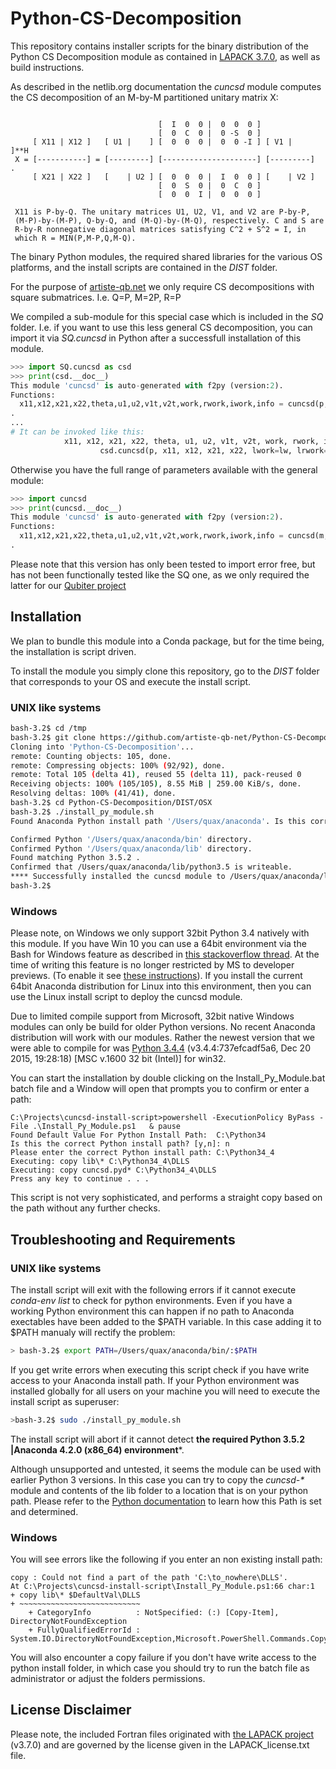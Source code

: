 # Python-CS-Decomposition
This repository contains installer scripts for the binary distribution of the Python CS Decomposition module as contained in [LAPACK 3.7.0](https://goo.gl/z2Nzvi), as well as build instructions.

As described in the netlib.org documentation the _cuncsd_ module computes the CS decomposition of an M-by-M partitioned unitary matrix X:
```

                                 [  I  0  0 |  0  0  0 ]
                                 [  0  C  0 |  0 -S  0 ]
     [ X11 | X12 ]   [ U1 |    ] [  0  0  0 |  0  0 -I ] [ V1 |    ]**H
 X = [-----------] = [---------] [---------------------] [---------]   .
     [ X21 | X22 ]   [    | U2 ] [  0  0  0 |  I  0  0 ] [    | V2 ]
                                 [  0  S  0 |  0  C  0 ]
                                 [  0  0  I |  0  0  0 ]

 X11 is P-by-Q. The unitary matrices U1, U2, V1, and V2 are P-by-P,
 (M-P)-by-(M-P), Q-by-Q, and (M-Q)-by-(M-Q), respectively. C and S are
 R-by-R nonnegative diagonal matrices satisfying C^2 + S^2 = I, in
 which R = MIN(P,M-P,Q,M-Q).
```
The binary Python modules, the required shared libraries for the various OS platforms, and the install scripts are contained in the _DIST_ folder.

For the purpose of [artiste-qb.net](http://artiste-qb.net) we only require CS decompositions with square submatrices. I.e. Q=P, M=2P, R=P

We compiled a sub-module for this special case which is included in the *SQ* folder.  I.e. if you want to use this less general CS decomposition, you can import it via _SQ.cuncsd_ in Python after a successfull installation of this module. 
```python
>>> import SQ.cuncsd as csd
>>> print(csd.__doc__)
This module 'cuncsd' is auto-generated with f2py (version:2).
Functions:
  x11,x12,x21,x22,theta,u1,u2,v1t,v2t,work,rwork,iwork,info = cuncsd(p,x11,x12,x21,x22,lwork,lrwork,jobu1='Y',jobu2='Y',jobv1t='Y',jobv2t='Y',trans='T',signs='O',credit=0)
.
...
# It can be invoked like this:
            x11, x12, x21, x22, theta, u1, u2, v1t, v2t, work, rwork, iwork, info =\
                    csd.cuncsd(p, x11, x12, x21, x22, lwork=lw, lrwork=lrw, trans='F', credit=1)
```
Otherwise you have the full range of parameters available with the general module: 
```python
>>> import cuncsd
>>> print(cuncsd.__doc__)
This module 'cuncsd' is auto-generated with f2py (version:2).
Functions:
  x11,x12,x21,x22,theta,u1,u2,v1t,v2t,work,rwork,iwork,info = cuncsd(m,p,q,x11,ldx11,x12,ldx12,x21,ldx21,x22,ldx22,ldu1,ldu2,ldv1t,ldv2t,lwork,lrwork,jobu1='Y',jobu2='Y',jobv1t='Y',jobv2t='Y',trans='T',signs='O',credit=0)
.
```
Please note that this version has only been tested to import error free, but has not been functionally tested like the SQ one, as we only required the latter for our [Qubiter project](https://github.com/artiste-qb-net/qubiter)

## Installation
We plan to bundle this module into a Conda package, but for the time being, the installation is script driven.

To install the module you simply clone this repository, go to the _DIST_ folder that corresponds to your OS and execute the install script.

### UNIX like systems

```bash
bash-3.2$ cd /tmp
bash-3.2$ git clone https://github.com/artiste-qb-net/Python-CS-Decomposition.git
Cloning into 'Python-CS-Decomposition'...
remote: Counting objects: 105, done.
remote: Compressing objects: 100% (92/92), done.
remote: Total 105 (delta 41), reused 55 (delta 11), pack-reused 0
Receiving objects: 100% (105/105), 8.55 MiB | 259.00 KiB/s, done.
Resolving deltas: 100% (41/41), done.
bash-3.2$ cd Python-CS-Decomposition/DIST/OSX
bash-3.2$ ./install_py_module.sh 
Found Anaconda Python install path '/Users/quax/anaconda'. Is this correct? [Y|n]

Confirmed Python '/Users/quax/anaconda/bin' directory.
Confirmed Python '/Users/quax/anaconda/lib' directory.
Found matching Python 3.5.2 .
Confirmed that /Users/quax/anaconda/lib/python3.5 is writeable.
**** Successfully installed the cuncsd module to /Users/quax/anaconda/lib/python3.5 ****
bash-3.2$ 
```
### Windows

Please note, on Windows we only support 32bit Python 3.4 natively with this module.  If you have Win 10 you can use a 64bit environment via the Bash for Windows feature as described in [this stackoverflow thread](https://goo.gl/LKSNmd). At the time of writing this feature is no longer restricted by MS to developer previews. (To enable it see [these instructions](https://goo.gl/a1b7vK)). If you install the current 64bit Anaconda distribution for Linux into this environment, then you can use the Linux install script to deploy the cuncsd module.

Due to limited compile support from Microsoft, 32bit native Windows modules can only be build for older Python versions. No recent Anaconda distribution will work with our modules.  Rather the newest version that we were able to compile for was [Python 3.4.4](https://www.python.org/ftp/python/3.4.4/python-3.4.4.msi) (v3.4.4:737efcadf5a6, Dec 20 2015, 19:28:18) [MSC v.1600 32 bit (Intel)] for win32.

You can start the installation by double clicking on the Install_Py_Module.bat batch file and a Window will open that prompts you to confirm or enter a path:
```
C:\Projects\cuncsd-install-script>powershell -ExecutionPolicy ByPass -File .\Install_Py_Module.ps1   & pause
Found Default Value For Python Install Path:  C:\Python34
Is this the correct Python install path? [y,n]: n
Please enter the correct Python install path: C:\Python34_4
Executing: copy lib\* C:\Python34_4\DLLS
Executing: copy cuncsd.pyd* C:\Python34_4\DLLS
Press any key to continue . . .
```
This script is not very sophisticated, and performs a straight copy based on the path without any further checks.

## Troubleshooting and Requirements

### UNIX like systems

The install script will exit with the following errors if it cannot execute *conda-env list* to check for python environments. Even if you have a working Python environment this can happen if no path to Anaconda exectables have been added to the $PATH variable. In this case adding it to $PATH manualy will rectify the problem:

```bash
> bash-3.2$ export PATH=/Users/quax/anaconda/bin/:$PATH 
```
If you get write errors when executing this script check if you have write access to your Anaconda install path. If your Python environment was installed globally for all users on your machine you will need to execute the install script as superuser:
```bash
>bash-3.2$ sudo ./install_py_module.sh 
```
The install script will abort if it cannot detect **the required Python 3.5.2 |Anaconda 4.2.0 (x86_64) environment***.

Although unsupported and untested, it seems the module can be used with earlier Python 3 versions.  In this case you can try to copy the _cuncsd-*_ module and contents of the lib folder to a location that is on your python path. Please refer to the [Python documentation](https://docs.python.org/3/library/sys.html#sys.path) to learn how this Path is set and determined.

### Windows

You will see errors like the following if you enter an non existing install path:
```
copy : Could not find a part of the path 'C:\to_nowhere\DLLS'.
At C:\Projects\cuncsd-install-script\Install_Py_Module.ps1:66 char:1
+ copy lib\* $DefaultVal\DLLS
+ ~~~~~~~~~~~~~~~~~~~~~~~~~~~
    + CategoryInfo          : NotSpecified: (:) [Copy-Item], DirectoryNotFoundException
    + FullyQualifiedErrorId : System.IO.DirectoryNotFoundException,Microsoft.PowerShell.Commands.CopyItemCommand
```
You will also encounter a copy failure if you don't have write access to the python install folder, in which case you should try to run the batch file as administrator or adjust the folders permissions.

## License Disclaimer

Please note, the included Fortran files originated with [the LAPACK project](http://www.netlib.org/lapack/) (v3.7.0) and are governed by the license given in the LAPACK_license.txt file.
